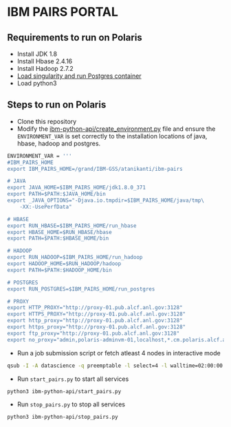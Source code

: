 # IBM PAIRS PORTAL

## Requirements to run on Polaris

* Install JDK 1.8
* Install Hbase 2.4.16
* Install Hadoop 2.7.2
* [Load singularity and run Postgres container](run_postgres/README.md) 
* Load python3


## Steps to run on Polaris

* Clone this repository
* Modify the [ibm-python-api/create_environment.py](ibm-python-api/create_environment.py) file and ensure the `ENVIRONMENT_VAR` is set correctly to the installation locations of java, hbase, hadoop and postgres.

```bash
ENVIRONMENT_VAR = '''
#IBM_PAIRS_HOME
export IBM_PAIRS_HOME=/grand/IBM-GSS/atanikanti/ibm-pairs

# JAVA
export JAVA_HOME=$IBM_PAIRS_HOME/jdk1.8.0_371
export PATH=$PATH:$JAVA_HOME/bin
export _JAVA_OPTIONS="-Djava.io.tmpdir=$IBM_PAIRS_HOME/java/tmp\
    -XX:-UsePerfData"

# HBASE
export RUN_HBASE=$IBM_PAIRS_HOME/run_hbase
export HBASE_HOME=$RUN_HBASE/hbase
export PATH=$PATH:$HBASE_HOME/bin

# HADOOP
export RUN_HADOOP=$IBM_PAIRS_HOME/run_hadoop
export HADOOP_HOME=$RUN_HADOOP/hadoop
export PATH=$PATH:$HADOOP_HOME/bin

# POSTGRES
export RUN_POSTGRES=$IBM_PAIRS_HOME/run_postgres

# PROXY
export HTTP_PROXY="http://proxy-01.pub.alcf.anl.gov:3128"
export HTTPS_PROXY="http://proxy-01.pub.alcf.anl.gov:3128"
export http_proxy="http://proxy-01.pub.alcf.anl.gov:3128"
export https_proxy="http://proxy-01.pub.alcf.anl.gov:3128"
export ftp_proxy="http://proxy-01.pub.alcf.anl.gov:3128"
export no_proxy="admin,polaris-adminvm-01,localhost,*.cm.polaris.alcf.anl.gov,polaris-*,*.polaris.alcf.anl.gov,*.alcf.anl.gov"'''
```

* Run a job submission script or fetch atleast 4 nodes in interactive mode

```bash
qsub -I -A datascience -q preemptable -l select=4 -l walltime=02:00:00 -l filesystems=home:grand -l singularity_fakeroot=true
```

* Run `start_pairs.py` to start all services
```bash
python3 ibm-python-api/start_pairs.py
```

* Run `stop_pairs.py` to stop all services
```bash
python3 ibm-python-api/stop_pairs.py
```